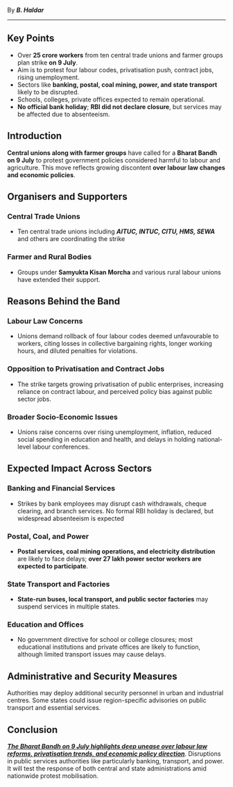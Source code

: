 
By ***B. Haldar***

---
## Key Points
- Over **25 crore workers** from ten central trade unions and farmer groups plan strike **on 9 July**.
- Aim is to protest four labour codes, privatisation push, contract jobs, rising unemployment.
- Sectors like **banking, postal, coal mining, power, and state transport** likely to be disrupted.
- Schools, colleges, private offices expected to remain operational.
- **No official bank holiday**; **RBI did not declare closure**, but services may be affected due to absenteeism.
## Introduction
**Central unions along with farmer groups** have called for a **Bharat Bandh on 9 July** to protest government policies considered harmful to labour and agriculture. This move reflects growing discontent **over labour law changes and economic policies**.
## Organisers and Supporters
### Central Trade Unions
- Ten central trade unions including ***AITUC, INTUC, CITU, HMS, SEWA*** and others are coordinating the strike
### Farmer and Rural Bodies
- Groups under **Samyukta Kisan Morcha** and various rural labour unions have extended their support.
## Reasons Behind the Band
### Labour Law Concerns
- Unions demand rollback of four labour codes deemed unfavourable to workers, citing losses in collective bargaining rights, longer working hours, and diluted penalties for violations.
### Opposition to Privatisation and Contract Jobs
- The strike targets growing privatisation of public enterprises, increasing reliance on contract labour, and perceived policy bias against public sector jobs.
### Broader Socio-Economic Issues
- Unions raise concerns over rising unemployment, inflation, reduced social spending in education and health, and delays in holding national-level labour conferences.
## Expected Impact Across Sectors
### Banking and Financial Services
- Strikes by bank employees may disrupt cash withdrawals, cheque clearing, and branch services. No formal RBI holiday is declared, but widespread absenteeism is expected
### Postal, Coal, and Power
- **Postal services, coal mining operations, and electricity distribution** are likely to face delays; **over 27 lakh power sector workers are expected to participate**.
### State Transport and Factories
- **State-run buses, local transport, and public sector factories** may suspend services in multiple states.
### Education and Offices
- No government directive for school or college closures; most educational institutions and private offices are likely to function, although limited transport issues may cause delays.
## Administrative and Security Measures
Authorities may deploy additional security personnel in urban and industrial centres. Some states could issue region-specific advisories on public transport and essential services.
## Conclusion
<u>***The Bharat Bandh on 9 July highlights deep unease over labour law reforms, privatisation trends, and economic policy direction***</u>. Disruptions in public services authorities like particularly banking, transport, and power. It will test the response of both central and state administrations amid nationwide protest mobilisation.